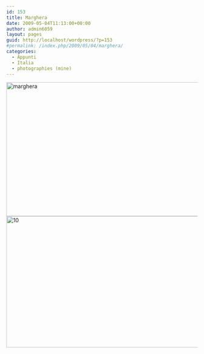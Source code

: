 ```yaml
---
id: 153
title: Marghera
date: 2009-05-04T11:13:00+00:00
author: admin6059
layout: pages
guid: http://localhost/wordpress/?p=153
#permalink: /index.php/2009/05/04/marghera/
categories:
  - Appunti
  - Italia
  - photographies (mine)
---
```

<img class="aligncenter size-full wp-image-3785" src="{{ site.url }}/images/uploads/2009/05/marghera-1.jpg" alt="marghera" width="530" height="353" srcset="{{ site.url }}/images/uploads/2009/05/marghera-1.jpg 530w, {{ site.url }}/images/uploads/2009/05/marghera-1-300x200.jpg 300w, {{ site.url }}/images/uploads/2009/05/marghera-1-330x220.jpg 330w" sizes="(max-width: 530px) 100vw, 530px" />

<img class="aligncenter wp-image-3783" src="{{ site.url }}/images/uploads/2009/05/10.jpg" alt="10" width="520" height="346" srcset="{{ site.url }}/images/uploads/2009/05/10.jpg 800w, {{ site.url }}/images/uploads/2009/05/10-300x200.jpg 300w, {{ site.url }}/images/uploads/2009/05/10-768x512.jpg 768w, {{ site.url }}/images/uploads/2009/05/10-330x220.jpg 330w" sizes="(max-width: 520px) 100vw, 520px" />